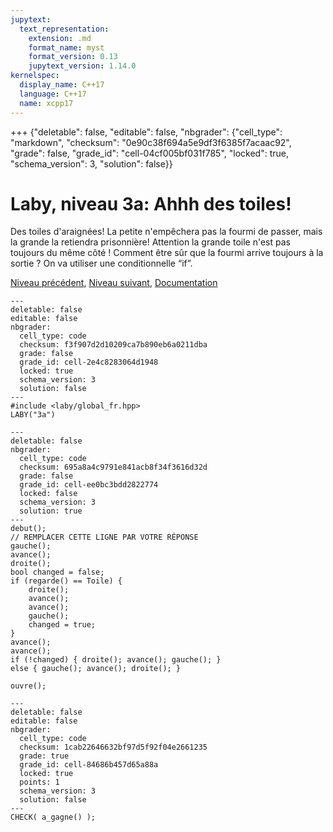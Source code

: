 ```yaml
---
jupytext:
  text_representation:
    extension: .md
    format_name: myst
    format_version: 0.13
    jupytext_version: 1.14.0
kernelspec:
  display_name: C++17
  language: C++17
  name: xcpp17
---
```


+++ {"deletable": false, "editable": false, "nbgrader": {"cell_type": "markdown", "checksum": "0e90c38f694a5e9df3f6385f7acaac92", "grade": false, "grade_id": "cell-04cf005bf031f785", "locked": true, "schema_version": 3, "solution": false}}

# Laby, niveau 3a: Ahhh des toiles!

Des toiles d'araignées! La petite n'empêchera pas la fourmi de passer, mais la grande la retiendra prisonnière! Attention la grande toile n'est pas toujours du même côté ! Comment être sûr que la fourmi arrive toujours à la sortie ? On va utiliser une conditionnelle “if”.

[Niveau précédent](2d.md), <!--[Liste des niveaux](index.md#ListeDesNiveaux), !-->[Niveau suivant](3b.md), [Documentation](0b.md#Documentation)

```{code-cell}
---
deletable: false
editable: false
nbgrader:
  cell_type: code
  checksum: f3f907d2d10209ca7b890eb6a0211dba
  grade: false
  grade_id: cell-2e4c8283064d1948
  locked: true
  schema_version: 3
  solution: false
---
#include <laby/global_fr.hpp>
LABY("3a")
```

```{code-cell}
---
deletable: false
nbgrader:
  cell_type: code
  checksum: 695a8a4c9791e841acb8f34f3616d32d
  grade: false
  grade_id: cell-ee0bc3bdd2822774
  locked: false
  schema_version: 3
  solution: true
---
debut();
// REMPLACER CETTE LIGNE PAR VOTRE RÉPONSE
gauche();
avance();
droite();
bool changed = false;
if (regarde() == Toile) {
    droite();
    avance();
    avance();
    gauche();
    changed = true;
}
avance();
avance();
if (!changed) { droite(); avance(); gauche(); }
else { gauche(); avance(); droite(); }

ouvre();
```

```{code-cell}
---
deletable: false
editable: false
nbgrader:
  cell_type: code
  checksum: 1cab22646632bf97d5f92f04e2661235
  grade: true
  grade_id: cell-84686b457d65a88a
  locked: true
  points: 1
  schema_version: 3
  solution: false
---
CHECK( a_gagne() );
```

```{code-cell}

```
